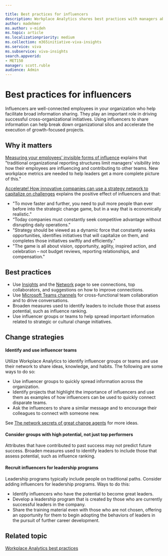 ```yaml
---

title: Best practices for influencers
description: Workplace Analytics shares best practices with managers about influencers
author: madehmer
ms.author: v-mideh
ms.topic: article
ms.localizationpriority: medium 
ms.collection: m365initiative-viva-insights 
ms.service: viva 
ms.subservice: viva-insights 
search.appverid: 
- MET150 
manager: scott.ruble
audience: Admin
---
```


# Best practices for influencers

Influencers are well-connected employees in your organization who help facilitate broad information sharing. They play an important role in driving successful cross-organizational initiatives. Using influencers to share information can help break down organizational silos and accelerate the execution of growth-focused projects.

## Why it matters

[Measuring your employees’ invisible forms of influence](https://insights.office.com/productivity/measuring-your-employees-invisible-forms-of-influence/) explains that "traditional organizational reporting structures limit managers’ visibility into how their employees are influencing and contributing to other teams. New workplace metrics are needed to help leaders get a more complete picture of this."

[Accelerate! How innovative companies can use a strategy network to capitalize on challenges](https://insights.office.com/management-strategy/strategy-network-how-innovative-companies-capitalize/) explains the positive effect of influencers and that:

* "To move faster and further, you need to pull more people than ever before into the strategic change game, but in a way that is economically realistic."
* “Today companies must constantly seek competitive advantage without disrupting daily operations."
* "Strategy should be viewed as a dynamic force that constantly seeks opportunities, identifies initiatives that will capitalize on them, and completes those initiatives swiftly and efficiently."
* "The game is all about vision, opportunity, agility, inspired action, and celebration &ndash; not budget reviews, reporting relationships, and compensation."

## Best practices

* Use [Insights](../personal/use/use-the-insights.md) and the [Network](../personal/use/network.md) page to see connections, top collaborators, and suggestions on how to improve connections.
* Use [Microsoft Teams channels](/microsoftteams/teams-channels-overview) for cross-functional team collaboration and to drive conversations.
* Broaden measures used to identify leaders to include those that assess potential, such as influence ranking.
* Use influencer groups or teams to help spread important information related to strategic or cultural change initiatives.

## Change strategies

#### Identify and use influencer teams

Utilize Workplace Analytics to identify influencer groups or teams and use their network to share ideas, knowledge, and habits. The following are some ways to do so:

* Use influencer groups to quickly spread information across the organization.
* Identify projects that highlight the importance of influencers and use them as examples of how influencers can be used to quickly connect disparate teams.
* Ask the influencers to share a similar message and to encourage their colleagues to connect with someone new.

See [The network secrets of great change agents](https://insights.office.com/networks/the-network-secrets-of-great-change-agents/) for more ideas.

#### Consider groups with high potential, not just top performers

Attributes that have contributed to past success may not predict future success. Broaden measures used to identify leaders to include those that assess potential, such as influence ranking.

#### Recruit influencers for leadership programs

Leadership programs typically include people on traditional paths. Consider adding influencers for leadership programs. Ways to do this:

* Identify influencers who have the potential to become great leaders.
* Develop a leadership program that is created by those who are currently successful leaders in the company.
* Share the training material even with those who are not chosen, offering an opportunity for them to begin adopting the behaviors of leaders in the pursuit of further career development.

## Related topic

[Workplace Analytics best practices](gm-best-practices.md)